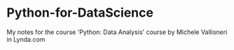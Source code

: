 # Python-for-DataScience
My notes for the course 'Python: Data Analysis' course by Michele Vallisneri in Lynda.com
